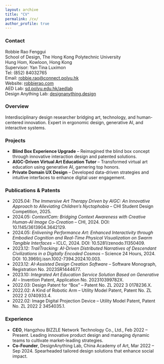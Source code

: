 ```yaml
---
layout: archive
title: "CV"
permalink: /cv/
author_profile: true
---
```


### Contact

Robbie Rao Fenggui  
School of Design, The Hong Kong Polytechnic University  
Hung Hom, Kowloon, Hong Kong  
Supervisor: Yan Tina Luximon  
Tel: (852) 84032765  
Email: robbie.rao@connect.polyu.hk  
Website: [robbierao.com](https://robbierao.com)  
AED Lab: [sd.polyu.edu.hk/aedlab](https://sd.polyu.edu.hk/aedlab)  
Design Anything Lab: [designanything.design](https://designanything.design)

### Overview

Interdisciplinary design researcher bridging art, technology, and human-centered innovation. Expert in ergonomic design, generative AI, and interactive systems.

### Projects

- **Blind Box Experience Upgrade** – Reimagined the blind box concept through innovative interaction design and patented solutions.
- **AIGC-Driven Virtual Art Education Tutor** – Transformed virtual art education using generative AI, garnering top honors.
- **Private Domain UX Design** – Developed data-driven strategies and intuitive interfaces to enhance digital user engagement.

### Publications & Patents

- 2025.04: *The Immersive Art Therapy Driven by AIGC: An Innovative Approach to Alleviating Children’s Nyctophobia* – CHI Student Design Competition, 2025.
- 2024.05: *ContextCam: Bridging Context Awareness with Creative Human-AI Image Co-Creation* – CHI, 2024. DOI: 10.1145/3613904.3642129.
- 2024.05: *Enlivening Performance Art: Enhanced Interactivity through Embodied Cognition and Real-Time Physical Visualization on Swarm Tangible Interfaces* – ICLC, 2024. DOI: 10.5281/zenodo.11350409.
- 2023.12: *TrailTracking: AI-Driven Distributed Narratives of Descendant Civilizations in a Digitally Encoded Cosmos* – Science 24 Hours, 2024. DOI: 10.3969/j.issn.1002-7394.2024.10.003.
- 2023.12: *AI-Assisted Design Creation Software* – Software Monograph, Registration No. 2023SR1444677.
- 2023.10: *Integrated Art Education Service Solution Based on Generative AI* – Invention Patent, Application No. 202310399782X.
- 2022.03: Design Patent for “Box” – Patent No. ZL 2022 3 0178236.X.
- 2022.02: A Kind of Robotic Arm – Utility Model Patent, Patent No. ZL 2022 2 0740933.4.
- 2022.02: Image Digital Projection Device – Utility Model Patent, Patent No. ZL 2022 2 3454035.1.

### Experience

- **CEO**, Hangzhou BIZZLE Network Technology Co., Ltd., Feb 2022 – Present. Leading innovative product design and managing dynamic teams to cultivate market-leading strategies.
- **Co-Founder**, DesignAnything Lab, China Academy of Art, Mar 2022 – Sep 2024. Spearheaded tailored design solutions that enhance social impact.
